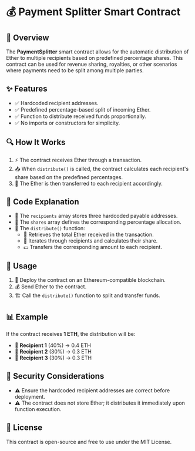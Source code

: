 # 💰 Payment Splitter Smart Contract

## 🚀 Overview
The **PaymentSplitter** smart contract allows for the automatic distribution of Ether to multiple recipients based on predefined percentage shares. This contract can be used for revenue sharing, royalties, or other scenarios where payments need to be split among multiple parties.

## ✨ Features
- ✅ Hardcoded recipient addresses.
- ✅ Predefined percentage-based split of incoming Ether.
- ✅ Function to distribute received funds proportionally.
- ✅ No imports or constructors for simplicity.

## 🔍 How It Works
1. ⚡ The contract receives Ether through a transaction.
2. 📤 When `distribute()` is called, the contract calculates each recipient's share based on the predefined percentages.
3. 💸 The Ether is then transferred to each recipient accordingly.

## 📝 Code Explanation
- 📌 The `recipients` array stores three hardcoded payable addresses.
- 📌 The `shares` array defines the corresponding percentage allocation.
- 📌 The `distribute()` function:
  - 🏦 Retrieves the total Ether received in the transaction.
  - 🔄 Iterates through recipients and calculates their share.
  - 💵 Transfers the corresponding amount to each recipient.

## 📌 Usage
1. 📜 Deploy the contract on an Ethereum-compatible blockchain.
2. 💰 Send Ether to the contract.
3. 🏗️ Call the `distribute()` function to split and transfer funds.

## 📊 Example
If the contract receives **1 ETH**, the distribution will be:
- 🏦 **Recipient 1** (40%) → 0.4 ETH
- 🏦 **Recipient 2** (30%) → 0.3 ETH
- 🏦 **Recipient 3** (30%) → 0.3 ETH

## 🔐 Security Considerations
- ⚠️ Ensure the hardcoded recipient addresses are correct before deployment.
- ⚠️ The contract does not store Ether; it distributes it immediately upon function execution.

## 📜 License
This contract is open-source and free to use under the MIT License.

